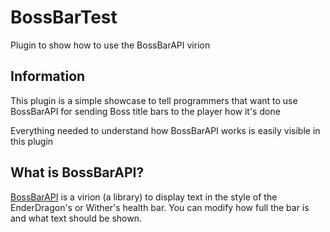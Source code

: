 # BossBarTest
Plugin to show how to use the BossBarAPI virion

## Information
This plugin is a simple showcase to tell programmers that want to use BossBarAPI for sending Boss title bars to the player how it's done

Everything needed to understand how BossBarAPI works is easily visible in this plugin
## What is BossBarAPI?
[BossBarAPI](https://github.com/thebigsmileXD/BossBarAPI) is a virion (a library) to display text in the style of the EnderDragon's or Wither's health bar. You can modify how full the bar is and what text should be shown.
